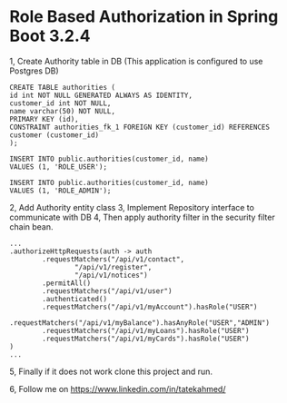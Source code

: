 # Role Based Authorization in Spring Boot 3.2.4
1, Create Authority table in DB (This application is configured to use Postgres DB)
        
    CREATE TABLE authorities (
    id int NOT NULL GENERATED ALWAYS AS IDENTITY,
    customer_id int NOT NULL,
    name varchar(50) NOT NULL,
    PRIMARY KEY (id),
    CONSTRAINT authorities_fk_1 FOREIGN KEY (customer_id) REFERENCES customer (customer_id)
    );

    INSERT INTO public.authorities(customer_id, name)
    VALUES (1, 'ROLE_USER');
    
    INSERT INTO public.authorities(customer_id, name)
    VALUES (1, 'ROLE_ADMIN');

2, Add Authority entity class 
3, Implement Repository interface to communicate with DB
4, Then apply authority filter in the security filter chain bean. 
            
    ...
    .authorizeHttpRequests(auth -> auth
            .requestMatchers("/api/v1/contact",
                    "/api/v1/register",
                    "/api/v1/notices")
            .permitAll()
            .requestMatchers("/api/v1/user")
            .authenticated()
            .requestMatchers("/api/v1/myAccount").hasRole("USER")
            .requestMatchers("/api/v1/myBalance").hasAnyRole("USER","ADMIN")
            .requestMatchers("/api/v1/myLoans").hasRole("USER")
            .requestMatchers("/api/v1/myCards").hasRole("USER")
    )
    ...
5, Finally if it does not work clone this project and run.

6, Follow me on https://www.linkedin.com/in/tatekahmed/ 